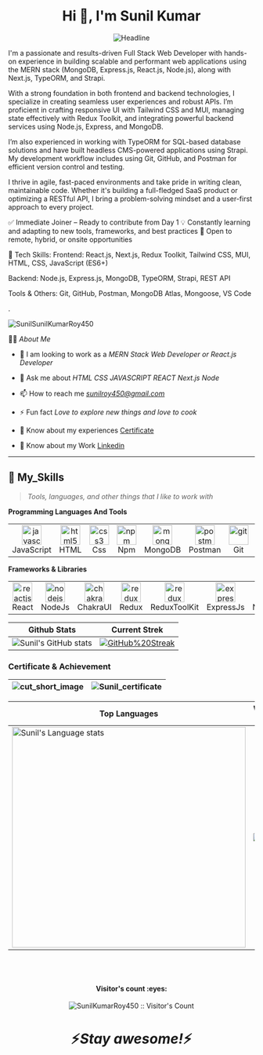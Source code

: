 <h1 align="center">Hi 👋, I'm Sunil Kumar</h1>
<div align=center>
        <img src="https://readme-typing-svg.herokuapp.com?color=teal&size=32&center=true&vCenter=true&width=600&height=50&lines=Hi+there+I'm+Sunil+%F0%9F%91%8B;MERN+Developer;Problem+Solver;Open-Source+Enthusiast" alt="Headline" />
    </div>
<p align="centre" font-family="sans-serif">I'm a passionate and results-driven Full Stack Web Developer with hands-on experience in building scalable and performant web applications using the MERN stack (MongoDB, Express.js, React.js, Node.js), along with Next.js, TypeORM, and Strapi.

With a strong foundation in both frontend and backend technologies, I specialize in creating seamless user experiences and robust APIs. I’m proficient in crafting responsive UI with Tailwind CSS and MUI, managing state effectively with Redux Toolkit, and integrating powerful backend services using Node.js, Express, and MongoDB.

I’m also experienced in working with TypeORM for SQL-based database solutions and have built headless CMS-powered applications using Strapi. My development workflow includes using Git, GitHub, and Postman for efficient version control and testing.

I thrive in agile, fast-paced environments and take pride in writing clean, maintainable code. Whether it's building a full-fledged SaaS product or optimizing a RESTful API, I bring a problem-solving mindset and a user-first approach to every project.

✅ Immediate Joiner – Ready to contribute from Day 1
💡 Constantly learning and adapting to new tools, frameworks, and best practices
🤝 Open to remote, hybrid, or onsite opportunities

🔧 Tech Skills:
Frontend: React.js, Next.js, Redux Toolkit, Tailwind CSS, MUI, HTML, CSS, JavaScript (ES6+)

Backend: Node.js, Express.js, MongoDB, TypeORM, Strapi, REST API

Tools & Others: Git, GitHub, Postman, MongoDB Atlas, Mongoose, VS Code

.</p>
<!-- <p border-radius=".5rem" align="center" ><img  width="80%" height="50%" src="https://media.tenor.com/ITc1hNBSH_wAAAAM/coding-typing.gif" /></p> -->

  <p align="left"> <img src="https://komarev.com/ghpvc/?username=SunilKumarRoy450&label=Profile%20views&color=0e75b6&style=flat" alt="SunilSunilKumarRoy450" /> </p>

  🙋‍♂️  *About Me*
 
- 👯 I am looking to work as a *MERN Stack Web Developer or React.js Developer*

- 💬 Ask me about *HTML CSS JAVASCRIPT REACT Next.js Node*

- 📫 How to reach me *sunilroy450@gmail.com*

- ⚡ Fun fact *Love to explore new things and love to cook*

- 📄 Know about my experiences <a href="https://drive.google.com/file/d/1vZ7bwklrA35UsF7Z5gjqqtY0TvbUHSMK/view?usp=share_link" >Certificate</a>
- 📄 Know about my Work <a  href="https://www.linkedin.com/in/sunil-roy-310447178/" >Linkedin</a>

-----------------------------------------------------------
## 🚀 My_Skills

> _Tools, languages, and other things that I like to work with_

**Programming Languages And Tools**

<table>
  <tr>
    <td align="center" width="97">
      <a>
         <img src="https://img.shields.io/badge/JavaScript-323330?style=for-the-badge&logo=javascript&logoColor=F7DF1E" alt="javascript" width="40px" />
      </a>
      <br>JavaScript
    </td>
      <td align="center" width="97">
      <a>
        <img src="https://img.shields.io/badge/HTML5-E34F26?style=for-the-badge&logo=html5&logoColor=white" alt="html5"width="40px"/>
      </a>
      <br>HTML
    </td>
      <td align="center" width="97">
      <a>
         <img src="https://img.shields.io/badge/CSS3-1572B6?style=for-the-badge&logo=css3&logoColor=white" alt="css3" width="40px" />
      </a>
      <br>Css
    </td>
      <td align="center" width="97">
      <a>
       <img src="https://img.shields.io/badge/npm-CB3837?style=for-the-badge&logo=npm&logoColor=white" alt="npm" width="40px"/>
      </a>
      <br>Npm
    </td>
      <td align="center" width="97">
      <a>
         <img src="https://img.shields.io/badge/MongoDB-4EA94B?style=for-the-badge&logo=mongodb&logoColor=white" alt="mongodb" width="40px"/>
      </a>
      <br>MongoDB
    </td>
      <td align="center" width="97">
      <a>
         <img src="https://img.shields.io/badge/Postman-FF6C37?style=for-the-badge&logo=Postman&logoColor=white" alt="postman" width="40px"/>
      </a>
      <br>Postman
    </td>
       <td align="center" width="97">
      <a>
         <img src="https://img.shields.io/badge/Git-f44d27?style=for-the-badge&logo=git&logoColor=white" alt="git" width="40px"/>
      </a>
      <br>Git
    </td>
       <td align="center" width="97">
      <a>
        <img src="https://img.shields.io/badge/GitHub-100000?style=for-the-badge&logo=github&logoColor=white" alt="github" width="40px"/>
      </a>
      <br>Github
    </td>
         <td align="center" width="97">
      <a>
        <img src="https://img.shields.io/badge/Vscode-593D88?style=for-the-badge&logo=vscode&logoColor=white" alt="github" width="40px"/>
      </a>
      <br>VsCode
    </td>
  </tr>
</table>

**Frameworks & Libraries**

<table theme=radical>
  <tr>
    <td align="center" width="98">
      <a>
        <img src="https://img.shields.io/badge/React-20232A?style=for-the-badge&logo=react&logoColor=61DAFB" alt="reactjs" width="40px"/>
      </a>
      <br>React
    </td>
         <td align="center" width="98">
      <a>
        <img src="https://img.shields.io/badge/Node.js-339933?style=for-the-badge&logo=nodedotjs&logoColor=white" alt="nodejs" width="40px"/>
      </a>
      <br>NodeJs
    </td>
    <td align="center" width="98">
      <a>
         <img src="https://img.shields.io/badge/Chakra%20UI-3bc7bd?style=for-the-badge&logo=chakraui&logoColor=white" alt="chakra-ui" width="40px"/>
      </a>
      <br>ChakraUI
    </td>
    <td align="center" width="98">
      <a>
         <img src="https://img.shields.io/badge/Redux-593D88?style=for-the-badge&logo=redux&logoColor=white" alt="redux" width="40px"/>
      </a>
      <br>Redux
    </td>
        <td align="center" width="98">
      <a>
         <img src="https://img.shields.io/badge/ReduxToolkit-593D88?style=for-the-badge&logo=reduxtoolkit&logoColor=white" alt="redux Toolkit" width="40px"/>
      </a>
      <br>ReduxToolKit
    </td>
    <td align="center" width="98">
      <a>
        <img src="https://img.shields.io/badge/Express.js-000000?style=for-the-badge&logo=express&logoColor=white" alt="expressjs" width="40px"/>
      </a>
      <br>ExpressJs
   <td align="center" width="98">
      <a>
        <img src="https://img.shields.io/badge/Next.js-000000?style=for-the-badge&logo=nextjs&logoColor=white" alt="expressjs" width="40px"/>
      </a>
      <br>NextJs
      <td align="center" width="98">
      <a>
        <img src="https://img.shields.io/badge/Strapi-000000?style=for-the-badge&logo=strapi&logoColor=white" alt="expressjs" width="40px"/>
      </a>
      <br>Strapi
               <td align="center" width="98">
      <a>
        <img src="https://img.shields.io/badge/Tailwind-000000?style=for-the-badge&logo=tailwind&logoColor=white" alt="expressjs" width="40px"/>
      </a>
      <br>Tailwind 
               </td>
  </tr>
</table>
<!-- ---------------------------------------------------------- -->


| Github Stats | Current Strek  |
| --- | --- |
|![Sunil's GitHub stats](https://github-readme-stats.vercel.app/api?username=SunilKumarRoy450&show_icons=true&theme=radical)|[![GitHub%20Streak](https://github-readme-streak-stats.herokuapp.com?user=SunilKumarRoy450&theme=radical)](https://git.io/streak-stats)


### Certificate & Achievement 

| ![cut_short_image](https://github.com/user-attachments/assets/2b27c5b6-36ae-4164-baf5-56c20312d136) | ![Sunil_certificate](https://user-images.githubusercontent.com/101394814/230847473-6110fad5-d85b-4339-820c-1da436a0dbf4.png) |
| --- | --- |





| Top Languages |   What i do |
| --- | --- |
| <img height=450 width=477 src="https://github-readme-stats.vercel.app/api/top-langs?username=SunilKumarRoy450&show_icons=true&theme=radical" alt="Sunil's Language stats" /> | <img  src="https://media.giphy.com/media/f9XgHHnPnDjOF1hWpl/giphy.gif" />

<!--theam :--> <!-- previous theam : tokyonight --> 

<br />

<br />

<h4 align="center">Visitor's count :eyes:</h4>

<p align="center"><img src="https://profile-counter.glitch.me/{SunilKumarRoy450}/count.svg" alt="SunilKumarRoy450 :: Visitor's Count" /></p>


<h1 align='center'>⚡️<i>Stay awesome!</i>⚡️</h1>

